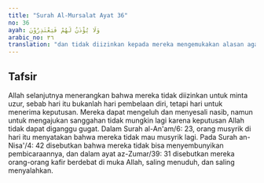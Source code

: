 ```yaml
---
title: "Surah Al-Mursalat Ayat 36"
no: 36
ayah: وَلَا يُؤْذَنُ لَهُمْ فَيَعْتَذِرُوْنَ 
arabic_no: ٣٦
translation: "dan tidak diizinkan kepada mereka mengemukakan alasan agar mereka dimaafkan. "
---
```


## Tafsir

Allah selanjutnya menerangkan bahwa mereka tidak diizinkan untuk minta uzur, sebab hari itu bukanlah hari pembelaan diri, tetapi hari untuk menerima keputusan. Mereka dapat mengeluh dan menyesali nasib, namun untuk mengajukan sanggahan tidak mungkin lagi karena keputusan Allah tidak dapat diganggu gugat. Dalam Surah al-An'am/6: 23, orang musyrik di hari itu menyatakan bahwa mereka tidak mau musyrik lagi. Pada Surah an-Nisa'/4: 42 disebutkan bahwa mereka tidak bisa menyembunyikan pembicaraannya, dan dalam ayat az-Zumar/39: 31 disebutkan mereka orang-orang kafir berdebat di muka Allah, saling menuduh, dan saling menyalahkan.